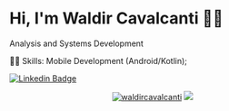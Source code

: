 

# Hi, I'm Waldir Cavalcanti :wave::smiley:

Analysis and Systems Development 

👨‍💻  Skills: Mobile Development (Android/Kotlin);

[![Linkedin Badge](https://img.shields.io/badge/-LinkedIn-blue?style=flat-square&logo=Linkedin&logoColor=white&link=https://www.linkedin.com/in/waldircavalcanti/)](https://www.linkedin.com/in/waldircavalcanti/)


<p align = "center">  
  <a href="https://github.com/waldircavalcanti"><img src="https://github-readme-stats.vercel.app/api?username=waldircavalcanti&show_icons=true&theme=dark&include_all_commits=true&count_private=true" alt="waldircavalcanti"/></a>
  <a href="https://github.com/waldircavalcanti"><img src="https://github-readme-stats.vercel.app/api/top-langs/?username=waldircavalcanti&layout=compact&theme=dark"/></a> 
</p> 
